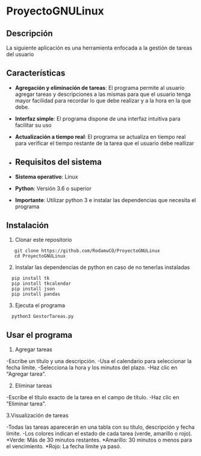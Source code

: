 # ProyectoGNULinux

## Descripción 
La siguiente aplicación es una herramienta enfocada a la gestión de tareas del usuario

## Características 
- **Agregación y eliminación de tareas**: El programa permite al usuario agregar tareas y descripciones a las mismas para que el usuario tenga mayor facilidad para recordar lo que debe realizar y a la hora en la que debe.
- **Interfaz simple**: El programa dispone de una interfaz intuitiva para facilitar su uso
- **Actualización a tiempo real**: El programa se actualiza en tiempo real para verificar el tiempo restante de la tarea que el usuario debe reallizar

- ## Requisitos del sistema
- **Sistema operativo**: Linux
- **Python**: Versión 3.6 o superior
  
- **Importante**: Utilizar python 3 e instalar las dependencias que necesita el programa

## Instalación
1. Clonar este repositorio
```
   git clone https://github.com/RodamuCO/ProyectoGNULinux
   cd ProyectoGNULinux
```
2. Instalar las dependencias de python en caso de no tenerlas instaladas
```
  pip install tk 
  pip install tkcalendar
  pip install json
  pip install pandas
```
3. Ejecuta el programa
```
  python3 GestorTareas.py
```

## Usar el programa
1. Agregar tareas

-Escribe un título y una descripción.
-Usa el calendario para seleccionar la fecha límite.
-Selecciona la hora y los minutos del plazo.
-Haz clic en "Agregar tarea".

2. Eliminar tareas

-Escribe el título exacto de la tarea en el campo de título.
-Haz clic en "Eliminar tarea".

3.Visualización de tareas

-Todas las tareas aparecerán en una tabla con su título, descripción y fecha límite.
-Los colores indican el estado de cada tarea (verde, amarillo o rojo).
*Verde: Más de 30 minutos restantes.
*Amarillo: 30 minutos o menos para el vencimiento.
*Rojo: La fecha límite ya pasó.

